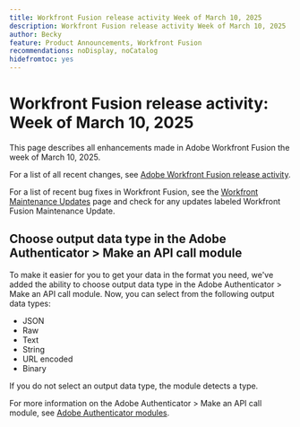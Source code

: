 ```yaml
---
title: Workfront Fusion release activity Week of March 10, 2025
description: Workfront Fusion release activity Week of March 10, 2025
author: Becky
feature: Product Announcements, Workfront Fusion
recommendations: noDisplay, noCatalog
hidefromtoc: yes
---
```

# Workfront Fusion release activity: Week of March 10, 2025

This page describes all enhancements made in Adobe Workfront Fusion the week of March 10, 2025.

For a list of all recent changes, see [Adobe Workfront Fusion release activity](/help/workfront-fusion/fusion-product-releases/fusion-release-activity.md).

For a list of recent bug fixes in Workfront Fusion, see the [Workfront Maintenance Updates](https://experienceleague.adobe.com/en/docs/workfront-known-issues/releases/current-updates) page and check for any updates labeled Workfront Fusion Maintenance Update.


## Choose output data type in the Adobe Authenticator > Make an API call module

To make it easier for you to get your data in the format you need, we've added the ability to choose output data type in the Adobe Authenticator > Make an API call module. Now, you can select from the following output data types:

* JSON
* Raw
* Text
* String
* URL encoded
* Binary

If you do not select an output data type, the module detects a type.

For more information on the Adobe Authenticator > Make an API call module, see [Adobe Authenticator modules](/help/workfront-fusion/references/apps-and-modules/adobe-connectors/adobe-authenticator-modules.md).

